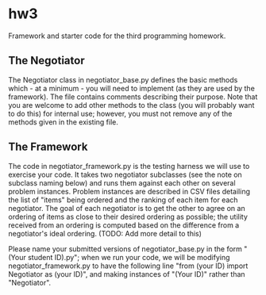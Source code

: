 # hw3
Framework and starter code for the third programming homework.


## The Negotiator

The Negotiator class in negotiator_base.py defines the basic methods which - at a minimum - you will need to
implement (as they are used by the framework). 
The file contains comments describing their purpose. Note that you are 
welcome to add other methods to the class (you will probably want to do this) for internal use; however, you must not remove
any of the methods given in the existing file.

## The Framework
The code in negotiator_framework.py is the testing harness we will use to exercise your code. It takes two negotiator subclasses (see the note on subclass naming below) and runs them against each other on several problem instances. Problem instances are described in CSV files detailing the list of "items" being ordered and the ranking of each item for each negotiator. The goal of each negotiator is to get the other to agree on an ordering of items as close to their desired ordering as possible; the utility received from an ordering is computed based on the difference from a negotiator's ideal ordering. (TODO: Add more detail to this)


Please name your submitted versions of negotiator_base.py in the form "(Your student ID).py"; when we run your code, we will be modifying negotiator_framework.py 
to have the following line "from (your ID) import Negotiator as (your ID)", and making instances of "(Your ID)" rather than "Negotiator".
